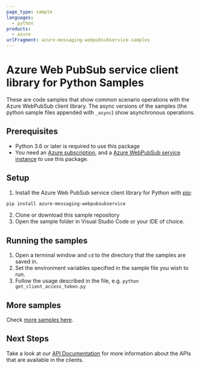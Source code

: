 ```yaml
---
page_type: sample
languages:
  - python
products:
  - azure
urlFragment: azure-messaging-webpubsubservice-samples
---
```


# Azure Web PubSub service client library for Python Samples

These are code samples that show common scenario operations with the Azure WebPubSub client library.
The async versions of the samples (the python sample files appended with `_async`) show asynchronous operations.

## Prerequisites

* Python 3.6 or later is required to use this package
* You need an [Azure subscription][azure_sub], and a [Azure WebPubSub service instance][webpubsubservice_docs] to use this package.

## Setup

1. Install the Azure Web PubSub service client library for Python with [pip](https://pypi.org/project/pip/):

```bash
pip install azure-messaging-webpubsubservice
```

2. Clone or download this sample repository
3. Open the sample folder in Visual Studio Code or your IDE of choice.

## Running the samples

1. Open a terminal window and `cd` to the directory that the samples are saved in.
2. Set the environment variables specified in the sample file you wish to run.
3. Follow the usage described in the file, e.g. `python get_client_access_token.py`

## More samples

Check [more samples here][servicesample].

## Next Steps

Take a look at our [API Documentation][apiref] for more information about the APIs that are available in the clients.


<!-- LINKS -->
[azure_sub]: https://azure.microsoft.com/free/
[webpubsubservice_docs]: https://aka.ms/awps/doc
[servicesample]: https://github.com/Azure/azure-webpubsub/tree/main/samples/python
[apiref]: https://aka.ms/awps/sdk/python